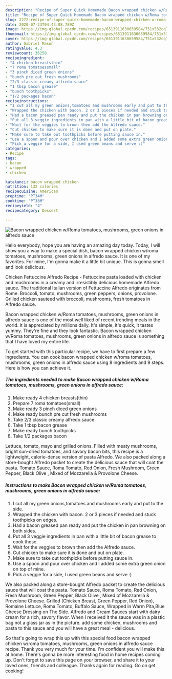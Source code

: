 ```yaml
---
description: "Recipe of Super Quick Homemade Bacon wrapped chicken w/Roma tomatoes, mushrooms, green onions in alfredo sauce"
title: "Recipe of Super Quick Homemade Bacon wrapped chicken w/Roma tomatoes, mushrooms, green onions in alfredo sauce"
slug: 2272-recipe-of-super-quick-homemade-bacon-wrapped-chicken-w-roma-tomatoes-mushrooms-green-onions-in-alfredo-sauce
date: 2020-07-23T04:43:08.789Z
image: https://img-global.cpcdn.com/recipes/6513911630659584/751x532cq70/bacon-wrapped-chicken-wroma-tomatoes-mushrooms-green-onions-in-alfredo-sauce-recipe-main-photo.jpg
thumbnail: https://img-global.cpcdn.com/recipes/6513911630659584/751x532cq70/bacon-wrapped-chicken-wroma-tomatoes-mushrooms-green-onions-in-alfredo-sauce-recipe-main-photo.jpg
cover: https://img-global.cpcdn.com/recipes/6513911630659584/751x532cq70/bacon-wrapped-chicken-wroma-tomatoes-mushrooms-green-onions-in-alfredo-sauce-recipe-main-photo.jpg
author: Gabriel Mason
ratingvalue: 4.3
reviewcount: 36250
recipeingredient:
- "4 chicken breaststhin"
- "7 roma tomatoessmall"
- "3 pinch diced green onions"
- "bunch pre cut fresh mushrooms"
- "2/3 classic creamy alfredo sauce"
- "1 tbsp bacon grease"
- "bunch toothpicks"
- "1/2 packages bacon"
recipeinstructions:
- "I cut all my green onions,tomatoes and mushrooms early and put to the side."
- "Wrapped the chicken with bacon. 2 or 3 pieces if needed and stuck toothpicks on edges."
- "Had a bacon greased pan ready and put the chicken in pan browning on both sides."
- "Put all 3 veggie ingredients in pan with a little bit of bacon grease to cook those."
- "Wait for the veggies to brown then add the Alfredo sauce."
- "Cut chicken to make sure it is done and put on plate."
- "Make sure to take out toothpicks before putting sauce in."
- "Use a spoon and pour over chicken and I added some extra green onion on top of mine."
- "Pick a veggie for a side, I used green beans and serve :)"
categories:
- Recipe
tags:
- bacon
- wrapped
- chicken

katakunci: bacon wrapped chicken 
nutrition: 132 calories
recipecuisine: American
preptime: "PT34M"
cooktime: "PT38M"
recipeyield: "4"
recipecategory: Dessert

---
```



![Bacon wrapped chicken w/Roma tomatoes, mushrooms, green onions in alfredo sauce](https://img-global.cpcdn.com/recipes/6513911630659584/751x532cq70/bacon-wrapped-chicken-wroma-tomatoes-mushrooms-green-onions-in-alfredo-sauce-recipe-main-photo.jpg)

Hello everybody, hope you are having an amazing day today. Today, I will show you a way to make a special dish, bacon wrapped chicken w/roma tomatoes, mushrooms, green onions in alfredo sauce. It is one of my favorites. For mine, I'm gonna make it a little bit unique. This is gonna smell and look delicious.

Chicken Fettuccine Alfredo Recipe - Fettuccine pasta loaded with chicken and mushrooms in a creamy and irresistibly delicious homemade Alfredo sauce. The traditional Italian version of Fettuccine Alfredo originates from Rome. Broccoli, tomato, mushrooms, green peppers, onions, provolone. Grilled chicken sauteed with broccoli, mushrooms, fresh tomatoes in Alfredo sauce.

Bacon wrapped chicken w/Roma tomatoes, mushrooms, green onions in alfredo sauce is one of the most well liked of recent trending meals in the world. It is appreciated by millions daily. It's simple, it's quick, it tastes yummy. They're fine and they look fantastic. Bacon wrapped chicken w/Roma tomatoes, mushrooms, green onions in alfredo sauce is something that I have loved my entire life.


To get started with this particular recipe, we have to first prepare a few ingredients. You can cook bacon wrapped chicken w/roma tomatoes, mushrooms, green onions in alfredo sauce using 8 ingredients and 9 steps. Here is how you can achieve it.

<!--inarticleads1-->

##### The ingredients needed to make Bacon wrapped chicken w/Roma tomatoes, mushrooms, green onions in alfredo sauce:

1. Make ready 4 chicken breasts(thin)
1. Prepare 7 roma tomatoes(small)
1. Make ready 3 pinch diced green onions
1. Make ready bunch pre cut fresh mushrooms
1. Take 2/3 classic creamy alfredo sauce
1. Take 1 tbsp bacon grease
1. Make ready bunch toothpicks
1. Take 1/2 packages bacon


Lettuce, tomato, mayo and grilled onions. Filled with meaty mushrooms, bright sun-dried tomatoes, and savory bacon bits, this recipe is a lightweight, calorie-dense version of pasta Alfredo. We also packed along a store-bought Alfredo packet to create the delicious sauce that will coat the pasta. Tomato Sauce, Roma Tomato, Red Onion, Fresh Mushroom, Green Pepper, Black Olive , Mixed of Mozzarella &amp; Provolone Cheese. 

<!--inarticleads2-->

##### Instructions to make Bacon wrapped chicken w/Roma tomatoes, mushrooms, green onions in alfredo sauce:

1. I cut all my green onions,tomatoes and mushrooms early and put to the side.
1. Wrapped the chicken with bacon. 2 or 3 pieces if needed and stuck toothpicks on edges.
1. Had a bacon greased pan ready and put the chicken in pan browning on both sides.
1. Put all 3 veggie ingredients in pan with a little bit of bacon grease to cook those.
1. Wait for the veggies to brown then add the Alfredo sauce.
1. Cut chicken to make sure it is done and put on plate.
1. Make sure to take out toothpicks before putting sauce in.
1. Use a spoon and pour over chicken and I added some extra green onion on top of mine.
1. Pick a veggie for a side, I used green beans and serve :)


We also packed along a store-bought Alfredo packet to create the delicious sauce that will coat the pasta. Tomato Sauce, Roma Tomato, Red Onion, Fresh Mushroom, Green Pepper, Black Olive , Mixed of Mozzarella &amp; Provolone Cheese. Grilled (Chicken Breast, Green Pepper, Red Onion), Romaine Lettuce, Roma Tomato, Buffalo Sauce, Wrapped in Warm Pita,Blue Cheese Dressing on The Side. Alfredo and Cream Sauces start with dairy cream for a rich, savory flavor. When I received it the sauce was in a plastic bag not a glass jar as in the picture. add some chicken, mushrooms and pasta to this sauce and you will have a great meal - delicious. 

So that's going to wrap this up with this special food bacon wrapped chicken w/roma tomatoes, mushrooms, green onions in alfredo sauce recipe. Thank you very much for your time. I'm confident you will make this at home. There's gonna be more interesting food in home recipes coming up. Don't forget to save this page on your browser, and share it to your loved ones, friends and colleague. Thanks again for reading. Go on get cooking!
